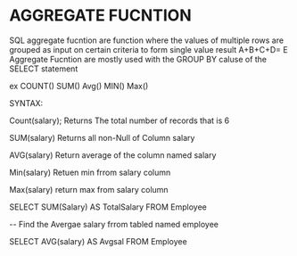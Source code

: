 # AGGREGATE FUCNTION 
SQL aggregate fucntion are function where the values of multiple rows are grouped  as input on certain criteria  to form single  value result 
    A+B+C+D= E 
Aggregate Fucntion are mostly used with the GROUP BY caluse of the SELECT statement 

ex 
COUNT()
SUM()
Avg()
MIN()
Max()

SYNTAX:

Count(salary); Returns The total number of records that is 6

SUM(salary)  Returns all non-Null of Column salary

AVG(salary)  Return average of the column named salary 

Min(salary) Retuen min frrom salary column 

Max(salary) return max from salary column 

SELECT SUM(Salary) AS TotalSalary FROM Employee

-- Find the Avergae salary frrom tabled named employee 

SELECT AVG(salary) AS Avgsal FROM Employee 

